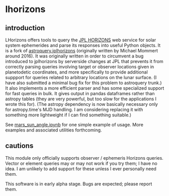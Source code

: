 # lhorizons

## introduction

LHorizons offers tools to query the [JPL HORIZONS](https://ssd.jpl.nasa.gov/?horizons) web service for solar system ephemerides and parse its responses into useful Python objects. It is a fork of [astroquery.jplhorizons](https://github.com/astropy/astroquery/tree/master/astroquery/jplhorizons) (originally written by Michael Mommert around 2016). It was originally written in order to circumvent a bug introduced to jplhorizons by serverside changes at JPL that prevents it from correctly parsing queries involving target or observer locations given in planetodetic coordinates, and more specifically  to provide additional suppport for queries related to arbitrary locations on the lunar surface. (I have also submitted a minimal bug fix for this problem to astroquery trunk.) It also implements a more efficient parser and has some specialized support for fast queries in bulk. It gives output in pandas dataframes rather than astropy tables (they are very powerful, but too slow for the applications I wrote this for). (The astropy dependency is now basically necessary only for astropy.time's MJD handling. I am considering replacing it with something more lightweight if I can find something suitable.)

See [mars_sun_angle.ipynb](lhorizon/examples/mars_sun_angle.ipynb) for one simple example of usage. More examples and associated utilities forthcoming.

## cautions

This module only officially supports observer / ephemeris Horizons queries. Vector or element queries may or may not work if you try them; I have no idea. I am unlikely to add support for these unless I ever personally need them. 

This software is in early alpha stage. Bugs are expected; please report them. 
